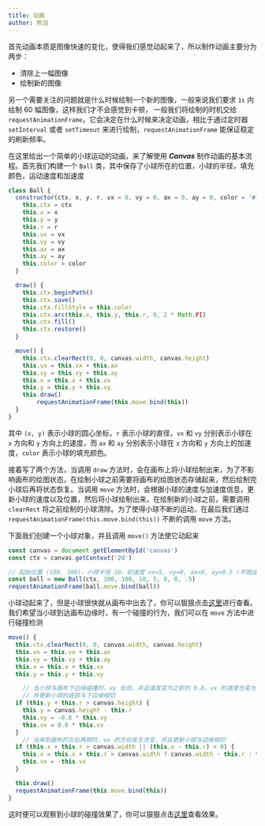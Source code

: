 ```yaml
---
title: 动画
author: 熊滔
---
```


首先动画本质是图像快速的变化，使得我们感觉动起来了，所以制作动画主要分为两步：

- 清除上一幅图像
- 绘制新的图像

另一个需要关注的问题就是什么时候绘制一个新的图像，一般来说我们要求 `1s` 内绘制 60 幅图像，这样我们才不会感觉到卡顿， 一般我们将绘制的时机交给 `requestAnimationFrame`，它会决定在什么时候来决定动画，相比于通过定时器 `setInterval` 或者 `setTimeout` 来进行绘制，`requestAnimationFrame` 能保证稳定的刷新频率。

在这里给出一个简单的小球运动的动画，来了解使用 ***Canvas*** 制作动画的基本流程。首先我们构建一个 `Ball` 类，其中保存了小球所在的位置，小球的半径，填充颜色，运动速度和加速度

```js
class Ball {
  constructor(ctx, x, y, r, vx = 0, vy = 0, ax = 0, ay = 0, color = '#1781b5') {
    this.ctx = ctx
    this.x = x
    this.y = y
    this.r = r
    this.vx = vx
    this.vy = vy
    this.ax = ax
    this.ay = ay
    this.color = color
  }

  draw() {
    this.ctx.beginPath()
    this.ctx.save()
    this.ctx.fillStyle = this.color
    this.ctx.arc(this.x, this.y, this.r, 0, 2 * Math.PI)
    this.ctx.fill()
    this.ctx.restore()
  }

  move() {
    this.ctx.clearRect(0, 0, canvas.width, canvas.height)
    this.vx = this.vx + this.ax
    this.vy = this.vy + this.ay
    this.x = this.x + this.vx
    this.y = this.y + this.vy
    this.draw()
		requestAnimationFrame(this.move.bind(this))
  }
}
```

其中 `(x, y)` 表示小球的圆心坐标，`r` 表示小球的直径，`vx` 和 `vy` 分别表示小球在 `x` 方向和 `y` 方向上的速度，而 `ax` 和 `ay` 分别表示小球在 `x` 方向和 `y` 方向上的加速度，`color` 表示小球的填充颜色。

接着写了两个方法，当调用 `draw` 方法时，会在画布上将小球绘制出来，为了不影响画布的绘图状态，在绘制小球之前需要将画布的绘图状态存储起来，然后绘制完小球后再将状态恢复。当调用 `move` 方法时，会根据小球的速度与加速度信息，更新小球的速度以及位置，然后将小球绘制出来，在绘制新的小球之前，需要调用 `clearRect` 将之前绘制的小球清除。为了使得小球不断的运动，在最后我们通过 `requestAnimationFrame(this.move.bind(this))` 不断的调用 `move` 方法。

下面我们创建一个小球对象，并且调用 `move()` 方法使它动起来

```js
const canvas = document.getElementById('canvas')
const ctx = canvas.getContext('2d')

// 起始位置 (100, 100)，小球半径 10，初速度 vx=5, vy=0, ax=0, ay=0.5 (平抛运动)
const ball = new Ball(ctx, 100, 100, 10, 5, 0, 0, .5)
requestAnimationFrame(ball.move.bind(ball))
```

小球动起来了，但是小球很快就从画布中出去了，你可以狠狠点击[这里](https://lastknightcoder.github.io/canvas-demos/58.html)进行查看。我们希望当小球到达画布边缘时，有一个碰撞的行为，我们可以在 `move` 方法中进行碰撞检测

```js
move() {
  this.ctx.clearRect(0, 0, canvas.width, canvas.height)
  this.vx = this.vx + this.ax
  this.vy = this.vy + this.ay
  this.x = this.x + this.vx
  this.y = this.y + this.vy

	// 当小球与画布下边缘碰撞时，vy 反向，并且速度变为之前的 0.8，vx 的速度也变为之前的 0.8
	// 并更新小球的底部与下边缘相切
  if (this.y + this.r > canvas.height) {
    this.y = canvas.height - this.r
    this.vy = -0.8 * this.vy
    this.vx = 0.8 * this.vx
  }
	// 当来到画布的左右两侧时，vx 的方向发生改变，并且更新小球与边缘相切
  if (this.x + this.r > canvas.width || (this.x - this.r) < 0) {
    this.x = this.x + this.r > canvas.width ? canvas.width - this.r : this.r
    this.vx = -this.vx
  }

  this.draw()
  requestAnimationFrame(this.move.bind(this))
}
```

这时便可以观察到小球的碰撞效果了，你可以狠狠点击[这里](https://lastknightcoder.github.io/canvas-demos/59.html)查看效果。
